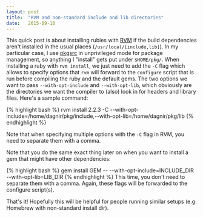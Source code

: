 ```yaml
---
layout: post
title:  "RVM and non-standard include and lib directories"
date:   2015-09-10
---
```

This quick post is about installing rubies with [RVM](https://rvm.io) if the build dependencies aren't installed in the usual places (`/usr/local/[include,lib]`).  In my particular case, I use [pkgsrc](https://www.pkgsrc.org/) in unprivileged mode for package management, so anything I "install" gets put under `$HOME/pkg/`.  When installing a ruby with `rvm install`, we just need to add the `-C` flag which allows to specify options that `rvm` will forward to the `configure` script that is run before compiling the ruby and the default gems.  The two options we want to pass `--with-opt-include` and `--with-opt-lib`, which obviously are the directories we want the compiler to (also) look in for headers and library files.  Here's a sample command:

{% highlight bash %}
rvm install 2.2.3 -C --with-opt-include=/home/dagnir/pkg/include,--with-opt-lib=/home/dagnir/pkg/lib
{% endhighlight %}

Note that when specifying multiple options with the `-C` flag in RVM, you need to separate them with a comma.

Note that you do the same exact thing later on when you want to install a gem that might have other dependencies:

{% highlight bash %}
gem install GEM -- --with-opt-include=INCLUDE_DIR --with-opt-lib=LIB_DIR
{% endhighlight %}
This time, you don't need to separate them with a comma.  Again, these flags will be forwarded to the configure script(s).

That's it! Hopefully this will be helpful for people running similar setups (e.g. Homebrew with non-standard install dir).

